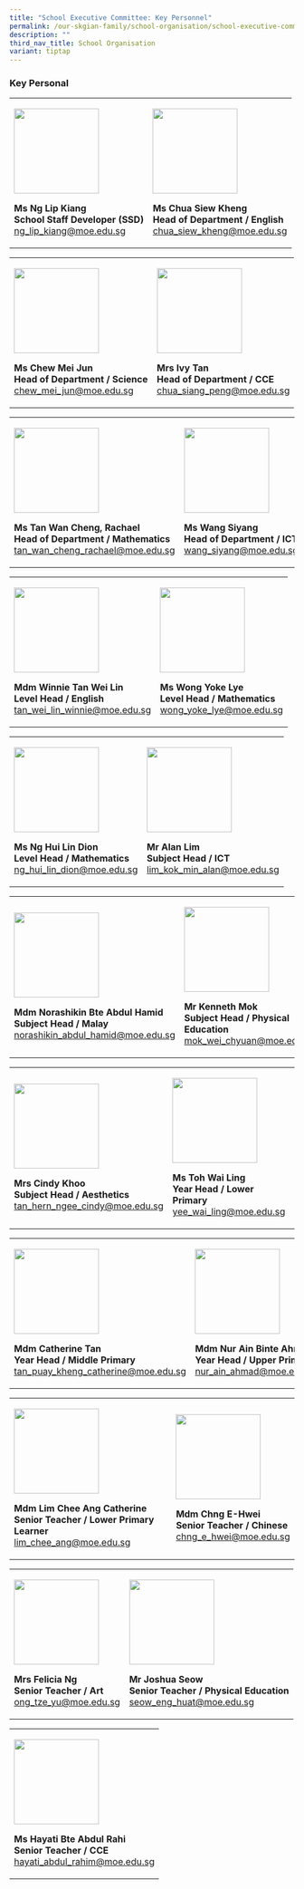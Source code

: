 ```yaml
---
title: "School Executive Committee: Key Personnel"
permalink: /our-skgian-family/school-organisation/school-executive-committee/key-personnel/
description: ""
third_nav_title: School Organisation
variant: tiptap
---
```

<h3><strong>Key Personal</strong></h3>
<table>
<tbody>
<tr>
<td rowspan="1" colspan="1">
<p></p>
<div class="isomer-image-wrapper">
<img style="width:150px" height="auto" width="100%" alt="" src="/images/kp1.jpg">
</div>
<p></p>
<p></p>
<p><strong>Ms Ng Lip Kiang <br>School Staff Developer (SSD) </strong>
<br><a href="mailto: ng_lip_kiang@moe.edu.sg" rel="noopener noreferrer nofollow" target="_blank">ng_lip_kiang@moe.edu.sg</a>
</p>
<p></p>
<p></p>
</td>
<td rowspan="1" colspan="1">
<p></p>
<div class="isomer-image-wrapper">
<img style="width:150px" height="auto" width="100%" alt="" src="/images/kp2.jpg">
</div>
<p></p>
<p></p>
<p><strong>Ms Chua Siew Kheng<br>Head of Department / English </strong>
<br><a href="mailto: chua_siew_kheng@moe.edu.sg" rel="noopener noreferrer nofollow" target="_blank">chua_siew_kheng@moe.edu.sg</a>
</p>
<p></p>
<p></p>
</td>
</tr>
</tbody>
</table>
<table>
<tbody>
<tr>
<td rowspan="1" colspan="1">
<p></p>
<div class="isomer-image-wrapper">
<img style="width:150px" height="auto" width="100%" alt="" src="/images/kp7.jpg">
</div>
<p></p>
<p></p>
<p><strong>Ms Chew Mei Jun<br>Head of Department / Science </strong>
<br><a href="mailto: chew_mei_jun@moe.edu.sg" rel="noopener noreferrer nofollow" target="_blank">chew_mei_jun@moe.edu.sg</a>
</p>
<p></p>
<p></p>
</td>
<td rowspan="1" colspan="1">
<p></p>
<div class="isomer-image-wrapper">
<img style="width:150px" height="auto" width="100%" alt="" src="/images/kp5.jpg">
</div>
<p></p>
<p></p>
<p><strong>Mrs Ivy Tan<br>Head of Department / CCE </strong>
<br><a href="mailto: chua_siang_peng@moe.edu.sg" rel="noopener noreferrer nofollow" target="_blank">chua_siang_peng@moe.edu.sg</a>
</p>
<p></p>
<p></p>
</td>
</tr>
</tbody>
</table>
<table>
<tbody>
<tr>
<td rowspan="1" colspan="1">
<p></p>
<div class="isomer-image-wrapper">
<img style="width:150px" height="auto" width="100%" alt="" src="/images/kp8.jpg">
</div>
<p></p>
<p></p>
<p><strong>Ms Tan Wan Cheng, Rachael<br>Head of Department / Mathematics </strong>
<br><a href="mailto: tan_wan_cheng_rachael@moe.edu.sg" rel="noopener noreferrer nofollow" target="_blank">tan_wan_cheng_rachael@moe.edu.sg</a>
</p>
<p></p>
<p></p>
</td>
<td rowspan="1" colspan="1">
<p></p>
<div class="isomer-image-wrapper">
<img style="width:150px" height="auto" width="100%" alt="" src="/images/Ms_Wang_Siyang.JPG">
</div>
<p></p>
<p></p>
<p><strong>Ms Wang Siyang<br>Head of Department / ICT </strong>
<br><a href="Wang_Siyang@schools.gov.sg" rel="noopener noreferrer nofollow" target="_blank">wang_siyang@moe.edu.sg</a>
</p>
<p></p>
<p></p>
</td>
</tr>
</tbody>
</table>
<table>
<tbody>
<tr>
<td rowspan="1" colspan="1">
<p></p>
<div class="isomer-image-wrapper">
<img style="width:150px" height="auto" width="100%" alt="" src="/images/Mdm_Tan_Wei_Lin_Winnie.jpg">
</div>
<p></p>
<p></p>
<p><strong>Mdm Winnie Tan Wei Lin<br>Level Head / English </strong>
<br><a href="mailto: tan_wei_lin_winnie@moe.edu.sg" rel="noopener noreferrer nofollow" target="_blank">tan_wei_lin_winnie@moe.edu.sg</a>
</p>
<p></p>
<p></p>
</td>
<td rowspan="1" colspan="1">
<p></p>
<div class="isomer-image-wrapper">
<img style="width:150px" height="auto" width="100%" alt="" src="/images/kp17.jpg">
</div>
<p></p>
<p></p>
<p><strong>Ms Wong Yoke Lye<br>Level Head / Mathematics </strong>
<br><a href="mailto: wong_yoke_lye@moe.edu.sg" rel="noopener noreferrer nofollow" target="_blank">wong_yoke_lye@moe.edu.sg</a>
</p>
<p></p>
<p></p>
</td>
</tr>
</tbody>
</table>
<table>
<tbody>
<tr>
<td rowspan="1" colspan="1">
<p></p>
<div class="isomer-image-wrapper">
<img style="width:150px" height="auto" width="100%" alt="" src="/images/Ms_Ng_Hui_Lin_Dion.JPG">
</div>
<p></p>
<p></p>
<p><strong>Ms Ng Hui Lin Dion<br>Level Head / Mathematics </strong>
<br><a href="mailto: ng_hui_lin_dion@moe.edu.sg" rel="noopener noreferrer nofollow" target="_blank">ng_hui_lin_dion@moe.edu.sg</a>
</p>
<p></p>
<p></p>
</td>
<td rowspan="1" colspan="1">
<p></p>
<div class="isomer-image-wrapper">
<img style="width:150px" height="auto" width="100%" alt="" src="/images/kp9.jpg">
</div>
<p></p>
<p></p>
<p><strong>Mr Alan Lim<br>Subject Head / ICT </strong>
<br><a href="mailto: lim_kok_min_alan@moe.edu.sg" rel="noopener noreferrer nofollow" target="_blank">lim_kok_min_alan@moe.edu.sg</a>
</p>
<p></p>
<p></p>
</td>
</tr>
</tbody>
</table>
<table>
<tbody>
<tr>
<td rowspan="1" colspan="1">
<p></p>
<div class="isomer-image-wrapper">
<img style="width:150px" height="auto" width="100%" alt="" src="/images/kp10.jpg">
</div>
<p></p>
<p></p>
<p><strong>Mdm Norashikin Bte Abdul Hamid<br>Subject Head / Malay </strong>
<br><a href="mailto: norashikin_abdul_hamid@moe.edu.sg" rel="noopener noreferrer nofollow" target="_blank">norashikin_abdul_hamid@moe.edu.sg</a>
</p>
<p></p>
<p></p>
</td>
<td rowspan="1" colspan="1">
<p></p>
<div class="isomer-image-wrapper">
<img style="width:150px" height="auto" width="100%" alt="" src="/images/kp12.jpg">
</div>
<p></p>
<p></p>
<p><strong>Mr Kenneth Mok<br>Subject Head / Physical Education </strong>
<br><a href="mailto: mok_wei_chyuan@moe.edu.sg" rel="noopener noreferrer nofollow" target="_blank">mok_wei_chyuan@moe.edu.sg</a>
</p>
<p></p>
<p></p>
</td>
</tr>
</tbody>
</table>
<table>
<tbody>
<tr>
<td rowspan="1" colspan="1">
<p></p>
<div class="isomer-image-wrapper">
<img style="width:150px" height="auto" width="100%" alt="" src="/images/kp13.jpg">
</div>
<p></p>
<p></p>
<p><strong>Mrs Cindy Khoo<br>Subject Head / Aesthetics </strong>
<br><a href="mailto: tan_hern_ngee_cindy@moe.edu.sg" rel="noopener noreferrer nofollow" target="_blank">tan_hern_ngee_cindy@moe.edu.sg</a>
</p>
<p></p>
<p></p>
</td>
<td rowspan="1" colspan="1">
<p></p>
<div class="isomer-image-wrapper">
<img style="width:150px" height="auto" width="100%" alt="" src="/images/kp14.jpg">
</div>
<p></p>
<p></p>
<p><strong>Ms Toh Wai Ling<br>Year Head / Lower Primary </strong>
<br><a href="mailto: yee_wai_ling@moe.edu.sg" rel="noopener noreferrer nofollow" target="_blank">yee_wai_ling@moe.edu.sg</a>
</p>
<p></p>
<p></p>
</td>
</tr>
</tbody>
</table>
<table>
<tbody>
<tr>
<td rowspan="1" colspan="1">
<p></p>
<div class="isomer-image-wrapper">
<img style="width:150px" height="auto" width="100%" alt="" src="/images/kp15.jpg">
</div>
<p></p>
<p></p>
<p><strong>Mdm Catherine Tan<br>Year Head / Middle Primary </strong>
<br><a href="mailto: tan_puay_kheng_catherine@moe.edu.sg" rel="noopener noreferrer nofollow" target="_blank">tan_puay_kheng_catherine@moe.edu.sg</a>
</p>
<p></p>
<p></p>
</td>
<td rowspan="1" colspan="1">
<p></p>
<div class="isomer-image-wrapper">
<img style="width:150px" height="auto" width="100%" alt="" src="/images/kp16.jpg">
</div>
<p></p>
<p></p>
<p><strong>Mdm Nur Ain Binte Ahmad<br>Year Head / Upper Primary </strong>
<br><a href="mailto: nur_ain_ahmad@moe.edu.sg" rel="noopener noreferrer nofollow" target="_blank">nur_ain_ahmad@moe.edu.sg</a>
</p>
<p></p>
<p></p>
</td>
</tr>
</tbody>
</table>
<table>
<tbody>
<tr>
<td rowspan="1" colspan="1">
<p></p>
<div class="isomer-image-wrapper">
<img style="width:150px" height="auto" width="100%" alt="" src="/images/kp20.jpg">
</div>
<p></p>
<p></p>
<p><strong>Mdm Lim Chee Ang Catherine<br>Senior Teacher / Lower Primary Learner </strong>
<br><a href="mailto: lim_chee_ang@moe.edu.sg" rel="noopener noreferrer nofollow" target="_blank">lim_chee_ang@moe.edu.sg</a>
</p>
<p></p>
<p></p>
</td>
<td rowspan="1" colspan="1">
<p></p>
<div class="isomer-image-wrapper">
<img style="width:150px" height="auto" width="100%" alt="" src="/images/kp21.jpg">
</div>
<p></p>
<p></p>
<p><strong>Mdm Chng E-Hwei<br>Senior Teacher / Chinese </strong>
<br><a href="mailto: chng_e_hwei@moe.edu.sg" rel="noopener noreferrer nofollow" target="_blank">chng_e_hwei@moe.edu.sg</a>
</p>
<p></p>
<p></p>
</td>
</tr>
</tbody>
</table>
<table>
<tbody>
<tr>
<td rowspan="1" colspan="1">
<p></p>
<div class="isomer-image-wrapper">
<img style="width:150px" height="auto" width="100%" alt="" src="/images/kp23.jpg">
</div>
<p></p>
<p></p>
<p><strong>Mrs Felicia Ng<br>Senior Teacher / Art</strong> 
<br><a href="mailto: ong_tze_yu@moe.edu.sg" rel="noopener noreferrer nofollow" target="_blank">ong_tze_yu@moe.edu.sg</a>
</p>
<p></p>
</td>
<td rowspan="1" colspan="1">
<p></p>
<div class="isomer-image-wrapper">
<img style="width:150px" height="auto" width="100%" alt="" src="/images/kp11.jpg">
</div>
<p></p>
<p></p>
<p><strong>Mr Joshua Seow<br>Senior Teacher / Physical Education </strong>
<br><a href="mailto: seow_eng_huat@moe.edu.sg" rel="noopener noreferrer nofollow" target="_blank">seow_eng_huat@moe.edu.sg</a>
</p>
<p></p>
<p></p>
</td>
</tr>
</tbody>
</table>
<table>
<tbody>
<tr>
<td rowspan="1" colspan="1">
<p></p>
<div class="isomer-image-wrapper">
<img style="width:150px" height="auto" width="100%" alt="" src="/images/kp0030.jpg">
</div>
<p></p>
<p></p>
<p><strong>Ms Hayati Bte Abdul Rahi<br>Senior Teacher / CCE</strong> 
<br><a href="mailto: hayati_abdul_rahim@moe.edu.sg" rel="noopener noreferrer nofollow" target="_blank">hayati_abdul_rahim@moe.edu.sg</a>
</p>
<p></p>
</td>
</tr>
</tbody>
</table>
<p></p>